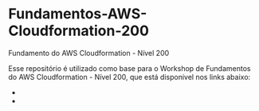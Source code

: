 # Fundamentos-AWS-Cloudformation-200
Fundamento do AWS Cloudformation - Nível 200


Esse repositório é utilizado como base para o Workshop de Fundamentos do AWS Cloudformation - Nível 200, que está disponivel nos links abaixo:

-
- 
